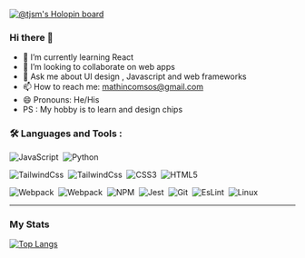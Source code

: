 [![@tjsm's Holopin board](https://holopin.io/api/user/board?user=tjsm)](https://holopin.io/@tjsm)
### Hi there 👋
- 🌱 I’m currently learning React
- 👯 I’m looking to collaborate on web apps
- 💬 Ask me about UI design , Javascript and web frameworks
- 📫 How to reach me: mathincomsos@gmail.com
- 😄 Pronouns: He/His
- PS : My hobby is to learn and design chips
### :hammer_and_wrench: Languages and Tools :

<div>
  <img src="https://img.shields.io/badge/JavaScript-323330?style=for-the-badge&logo=javascript&logoColor=F7DF1E" alt="JavaScript" />&nbsp;
  <img src="https://img.shields.io/badge/python-%23007ACC.svg?style=for-the-badge&logo=python&logoColor=white" alt="Python"/>&nbsp;

  <img src="https://img.shields.io/badge/Tailwind_CSS-38B2AC?style=for-the-badge&logo=tailwind-css&logoColor=white" alt="TailwindCss"/>&nbsp;
  <img src="https://img.shields.io/badge/bootstrap-%23563D7C.svg?style=for-the-badge&logo=bootstrap&logoColor=white" alt="TailwindCss"/>&nbsp;
  <img src="https://img.shields.io/badge/CSS3-1572B6?style=for-the-badge&logo=css3&logoColor=white" alt="CSS3"/>&nbsp;
  <img src="https://img.shields.io/badge/HTML5-E34F26?style=for-the-badge&logo=html5&logoColor=white" title="HTML5" alt="HTML5"/>&nbsp;                    
                                                                                                                                         
  <img src="https://img.shields.io/badge/Webpack-8DD6F9?style=for-the-badge&logo=Webpack&logoColor=white" title="Webpack" alt="Webpack"/>&nbsp;
  <img src="https://img.shields.io/badge/vite-%23646CFF.svg?style=for-the-badge&logo=vite&logoColor=white" title="Webpack" alt="Webpack"/>&nbsp;
  <img src="https://img.shields.io/badge/npm-CB3837?style=for-the-badge&logo=npm&logoColor=white" title="NPM" alt="NPM"/>&nbsp;
  <img src="https://img.shields.io/badge/Jest-C21325?style=for-the-badge&logo=jest&logoColor=white" title="Jest" alt="Jest"/>&nbsp;
  <img src="https://img.shields.io/badge/GIT-E44C30?style=for-the-badge&logo=git&logoColor=white" title="Git" alt="Git"/>&nbsp;
  <img src="https://img.shields.io/badge/eslint-3A33D1?style=for-the-badge&logo=eslint&logoColor=white" title="EsLint" alt="EsLint"/>&nbsp;
  <img src="https://img.shields.io/badge/Linux-FCC624?style=for-the-badge&logo=linux&logoColor=black" title="Linux" alt="Linux"/>&nbsp;
  
  
  
  
</div>
                                                                                                                                                  
---

### My Stats 
                                                                                                                                                                                                                                                                 
[![Top Langs](https://github-readme-stats.vercel.app/api/top-langs/?username=Tribhuwan-Joshi&layout=compact&theme=vision-friendly-dark)](https://github.com/tribhuwan-joshi/github-readme-stats)                                                                                                                                                                          

